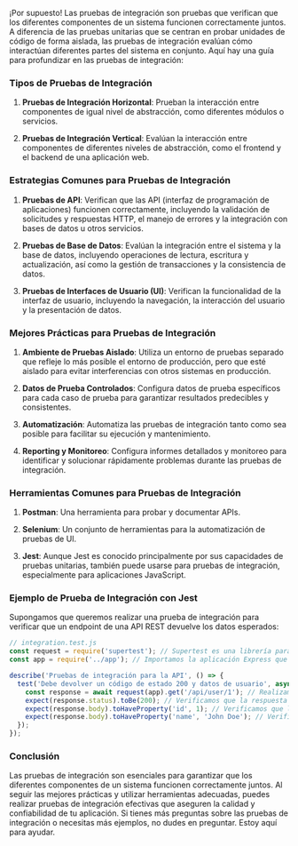 ¡Por supuesto! Las pruebas de integración son pruebas que verifican que los diferentes componentes de un sistema funcionen correctamente juntos. A diferencia de las pruebas unitarias que se centran en probar unidades de código de forma aislada, las pruebas de integración evalúan cómo interactúan diferentes partes del sistema en conjunto. Aquí hay una guía para profundizar en las pruebas de integración:

### Tipos de Pruebas de Integración
1. **Pruebas de Integración Horizontal**: Prueban la interacción entre componentes de igual nivel de abstracción, como diferentes módulos o servicios.
   
2. **Pruebas de Integración Vertical**: Evalúan la interacción entre componentes de diferentes niveles de abstracción, como el frontend y el backend de una aplicación web.

### Estrategias Comunes para Pruebas de Integración
1. **Pruebas de API**: Verifican que las API (interfaz de programación de aplicaciones) funcionen correctamente, incluyendo la validación de solicitudes y respuestas HTTP, el manejo de errores y la integración con bases de datos u otros servicios.
   
2. **Pruebas de Base de Datos**: Evalúan la integración entre el sistema y la base de datos, incluyendo operaciones de lectura, escritura y actualización, así como la gestión de transacciones y la consistencia de datos.
   
3. **Pruebas de Interfaces de Usuario (UI)**: Verifican la funcionalidad de la interfaz de usuario, incluyendo la navegación, la interacción del usuario y la presentación de datos.

### Mejores Prácticas para Pruebas de Integración
1. **Ambiente de Pruebas Aislado**: Utiliza un entorno de pruebas separado que refleje lo más posible el entorno de producción, pero que esté aislado para evitar interferencias con otros sistemas en producción.
   
2. **Datos de Prueba Controlados**: Configura datos de prueba específicos para cada caso de prueba para garantizar resultados predecibles y consistentes.
   
3. **Automatización**: Automatiza las pruebas de integración tanto como sea posible para facilitar su ejecución y mantenimiento.
   
4. **Reporting y Monitoreo**: Configura informes detallados y monitoreo para identificar y solucionar rápidamente problemas durante las pruebas de integración.

### Herramientas Comunes para Pruebas de Integración
1. **Postman**: Una herramienta para probar y documentar APIs.
   
2. **Selenium**: Un conjunto de herramientas para la automatización de pruebas de UI.
   
3. **Jest**: Aunque Jest es conocido principalmente por sus capacidades de pruebas unitarias, también puede usarse para pruebas de integración, especialmente para aplicaciones JavaScript.

### Ejemplo de Prueba de Integración con Jest
Supongamos que queremos realizar una prueba de integración para verificar que un endpoint de una API REST devuelve los datos esperados:

```javascript
// integration.test.js
const request = require('supertest'); // Supertest es una librería para probar APIs HTTP
const app = require('../app'); // Importamos la aplicación Express que queremos probar

describe('Pruebas de integración para la API', () => {
  test('Debe devolver un código de estado 200 y datos de usuario', async () => {
    const response = await request(app).get('/api/user/1'); // Realizamos una solicitud GET a un endpoint de la API
    expect(response.status).toBe(200); // Verificamos que la respuesta tenga un código de estado 200
    expect(response.body).toHaveProperty('id', 1); // Verificamos que la respuesta tenga el ID de usuario esperado
    expect(response.body).toHaveProperty('name', 'John Doe'); // Verificamos que la respuesta tenga el nombre de usuario esperado
  });
});
```

### Conclusión
Las pruebas de integración son esenciales para garantizar que los diferentes componentes de un sistema funcionen correctamente juntos. Al seguir las mejores prácticas y utilizar herramientas adecuadas, puedes realizar pruebas de integración efectivas que aseguren la calidad y confiabilidad de tu aplicación. Si tienes más preguntas sobre las pruebas de integración o necesitas más ejemplos, no dudes en preguntar. Estoy aquí para ayudar.